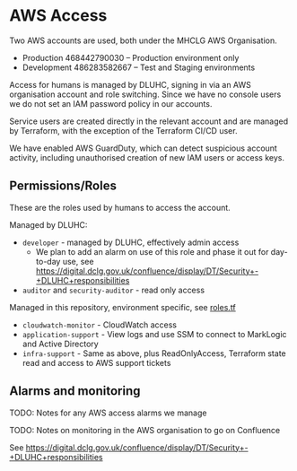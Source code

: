 # AWS Access

Two AWS accounts are used, both under the MHCLG AWS Organisation.

* Production 468442790030 – Production environment only
* Development 486283582667 – Test and Staging environments

Access for humans is managed by DLUHC, signing in via an AWS organisation account and role switching.
Since we have no console users we do not set an IAM password policy in our accounts.

Service users are created directly in the relevant account and are managed by Terraform, with the exception of the Terraform CI/CD user.

We have enabled AWS GuardDuty, which can detect suspicious account activity, including unauthorised creation of new IAM users or access keys.

## Permissions/Roles

These are the roles used by humans to access the account.

Managed by DLUHC:

* `developer` - managed by DLUHC, effectively admin access
  * We plan to add an alarm on use of this role and phase it out for day-to-day use, see <https://digital.dclg.gov.uk/confluence/display/DT/Security+-+DLUHC+responsibilities>
* `auditor` and `security-auditor` - read only access

Managed in this repository, environment specific, see [roles.tf](../../terraform/modules/iam_roles/roles.tf)

* `cloudwatch-monitor` - CloudWatch access
* `application-support` - View logs and use SSM to connect to MarkLogic and Active Directory
* `infra-support` - Same as above, plus ReadOnlyAccess, Terraform state read and access to AWS support tickets

## Alarms and monitoring

TODO: Notes for any AWS access alarms we manage

TODO: Notes on monitoring in the AWS organisation to go on Confluence

See <https://digital.dclg.gov.uk/confluence/display/DT/Security+-+DLUHC+responsibilities>
